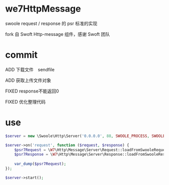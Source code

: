 # we7HttpMessage

swoole request / response 的 psr 标准的实现

fork 自  Swoft Http-message 组件，感谢 Swoft 团队

# commit

ADD 下载文件　sendfile 

ADD 获取上传文件对象

FIXED response不能返回0

FIXED 优化整理代码

# use 

```php
$server = new \Swoole\Http\Server('0.0.0.0', 88, SWOOLE_PROCESS, SWOOLE_SOCK_TCP);

$server->on('request', function ($request, $response) {
	$psr7Request = \W7\Http\Message\Server\Request::loadFromSwooleRequest($request);
	$psr7Response = \W7\Http\Message\Server\Response::loadFromSwooleResponse($response);
	
	var_dump($psr7Request);
});

$server->start();
```


